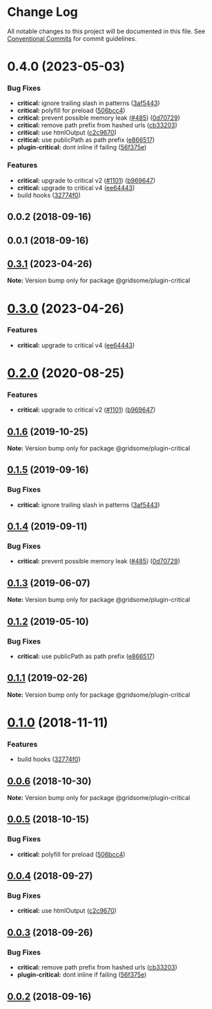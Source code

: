 # Change Log

All notable changes to this project will be documented in this file.
See [Conventional Commits](https://conventionalcommits.org) for commit guidelines.

# 0.4.0 (2023-05-03)


### Bug Fixes

* **critical:** ignore trailing slash in patterns ([3af5443](https://github.com/gridsome/gridsome/tree/master/packages/plugin-critical/commit/3af5443208712f81f0b638a8da47591940175f16))
* **critical:** polyfill for preload ([506bcc4](https://github.com/gridsome/gridsome/tree/master/packages/plugin-critical/commit/506bcc404268a9274e726fa043e037e832d91138))
* **critical:** prevent possible memory leak ([#485](https://github.com/gridsome/gridsome/tree/master/packages/plugin-critical/issues/485)) ([0d70729](https://github.com/gridsome/gridsome/tree/master/packages/plugin-critical/commit/0d7072989f69ba484c092fef9d933e8dca6bab54))
* **critical:** remove path prefix from hashed urls ([cb33203](https://github.com/gridsome/gridsome/tree/master/packages/plugin-critical/commit/cb33203293c19aa3ee2cbfddbe299a17b4b08518))
* **critical:** use htmlOutput ([c2c9670](https://github.com/gridsome/gridsome/tree/master/packages/plugin-critical/commit/c2c9670f7d668ced59cb2944fe801413f90b346c))
* **critical:** use publicPath as path prefix ([e866517](https://github.com/gridsome/gridsome/tree/master/packages/plugin-critical/commit/e866517713b16538d7d9966101193fa5732815bd))
* **plugin-critical:** dont inline if failing ([56f375e](https://github.com/gridsome/gridsome/tree/master/packages/plugin-critical/commit/56f375edcdf0b6ffcac379b35519033eb3f8dda8))


### Features

* **critical:** upgrade to critical v2 ([#1101](https://github.com/gridsome/gridsome/tree/master/packages/plugin-critical/issues/1101)) ([b969647](https://github.com/gridsome/gridsome/tree/master/packages/plugin-critical/commit/b9696474369a84dd6ea79333bb1e1c931e58e63c))
* **critical:** upgrade to critical v4 ([ee64443](https://github.com/gridsome/gridsome/tree/master/packages/plugin-critical/commit/ee64443fec47546cd7039c2b0f56bde0f284f2f5))
* build hooks ([32774f0](https://github.com/gridsome/gridsome/tree/master/packages/plugin-critical/commit/32774f0bbdc719843cd6331d2461d301987bfd8e))



## 0.0.2 (2018-09-16)



## 0.0.1 (2018-09-16)





## [0.3.1](https://github.com/gridsome/gridsome/tree/master/packages/plugin-critical/compare/@gridsome/plugin-critical@0.3.0...@gridsome/plugin-critical@0.3.1) (2023-04-26)

**Note:** Version bump only for package @gridsome/plugin-critical





# [0.3.0](https://github.com/gridsome/gridsome/tree/master/packages/plugin-critical/compare/@gridsome/plugin-critical@0.2.0...@gridsome/plugin-critical@0.3.0) (2023-04-26)


### Features

* **critical:** upgrade to critical v4 ([ee64443](https://github.com/gridsome/gridsome/tree/master/packages/plugin-critical/commit/ee64443fec47546cd7039c2b0f56bde0f284f2f5))





# [0.2.0](https://github.com/gridsome/gridsome/tree/master/packages/plugin-critical/compare/@gridsome/plugin-critical@0.1.6...@gridsome/plugin-critical@0.2.0) (2020-08-25)


### Features

* **critical:** upgrade to critical v2 ([#1101](https://github.com/gridsome/gridsome/tree/master/packages/plugin-critical/issues/1101)) ([b969647](https://github.com/gridsome/gridsome/tree/master/packages/plugin-critical/commit/b9696474369a84dd6ea79333bb1e1c931e58e63c))





## [0.1.6](https://github.com/gridsome/gridsome/tree/master/packages/plugin-critical/compare/@gridsome/plugin-critical@0.1.5...@gridsome/plugin-critical@0.1.6) (2019-10-25)

**Note:** Version bump only for package @gridsome/plugin-critical





## [0.1.5](https://github.com/gridsome/gridsome/tree/master/packages/plugin-critical/compare/@gridsome/plugin-critical@0.1.4...@gridsome/plugin-critical@0.1.5) (2019-09-16)


### Bug Fixes

* **critical:** ignore trailing slash in patterns ([3af5443](https://github.com/gridsome/gridsome/tree/master/packages/plugin-critical/commit/3af5443))





## [0.1.4](https://github.com/gridsome/gridsome/tree/master/packages/plugin-critical/compare/@gridsome/plugin-critical@0.1.3...@gridsome/plugin-critical@0.1.4) (2019-09-11)


### Bug Fixes

* **critical:** prevent possible memory leak ([#485](https://github.com/gridsome/gridsome/tree/master/packages/plugin-critical/issues/485)) ([0d70729](https://github.com/gridsome/gridsome/tree/master/packages/plugin-critical/commit/0d70729))





## [0.1.3](https://github.com/gridsome/gridsome/tree/master/packages/plugin-critical/compare/@gridsome/plugin-critical@0.1.2...@gridsome/plugin-critical@0.1.3) (2019-06-07)

**Note:** Version bump only for package @gridsome/plugin-critical





## [0.1.2](https://github.com/gridsome/gridsome/tree/master/packages/plugin-critical/compare/@gridsome/plugin-critical@0.1.1...@gridsome/plugin-critical@0.1.2) (2019-05-10)


### Bug Fixes

* **critical:** use publicPath as path prefix ([e866517](https://github.com/gridsome/gridsome/tree/master/packages/plugin-critical/commit/e866517))





<a name="0.1.1"></a>
## [0.1.1](https://github.com/gridsome/gridsome/tree/master/packages/plugin-critical/compare/@gridsome/plugin-critical@0.1.0...@gridsome/plugin-critical@0.1.1) (2019-02-26)

**Note:** Version bump only for package @gridsome/plugin-critical





<a name="0.1.0"></a>
# [0.1.0](https://github.com/gridsome/gridsome/compare/@gridsome/plugin-critical@0.0.6...@gridsome/plugin-critical@0.1.0) (2018-11-11)


### Features

* build hooks ([32774f0](https://github.com/gridsome/gridsome/commit/32774f0))


<a name="0.0.6"></a>
## [0.0.6](https://github.com/gridsome/gridsome/compare/@gridsome/plugin-critical@0.0.5...@gridsome/plugin-critical@0.0.6) (2018-10-30)

**Note:** Version bump only for package @gridsome/plugin-critical


<a name="0.0.5"></a>
## [0.0.5](https://github.com/gridsome/gridsome/compare/@gridsome/plugin-critical@0.0.4...@gridsome/plugin-critical@0.0.5) (2018-10-15)


### Bug Fixes

* **critical:** polyfill for preload ([506bcc4](https://github.com/gridsome/gridsome/commit/506bcc4))


<a name="0.0.4"></a>
## [0.0.4](https://github.com/gridsome/gridsome/compare/@gridsome/plugin-critical@0.0.3...@gridsome/plugin-critical@0.0.4) (2018-09-27)


### Bug Fixes

* **critical:** use htmlOutput ([c2c9670](https://github.com/gridsome/gridsome/commit/c2c9670))


<a name="0.0.3"></a>
## [0.0.3](https://github.com/gridsome/gridsome/compare/142896c2454016dc989a7872faffec7263fc658c...@gridsome/plugin-critical@0.0.3) (2018-09-26)


### Bug Fixes

* **critical:** remove path prefix from hashed urls ([cb33203](https://github.com/gridsome/gridsome/commit/cb33203))
* **plugin-critical:** dont inline if failing ([56f375e](https://github.com/gridsome/gridsome/commit/56f375e))



<a name="0.0.2"></a>
## [0.0.2](https://github.com/gridsome/gridsome/compare/142896c2454016dc989a7872faffec7263fc658c...@gridsome/plugin-critical@0.0.3) (2018-09-16)
